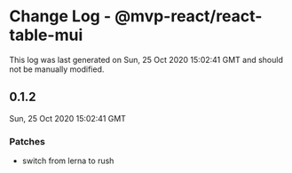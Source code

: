 # Change Log - @mvp-react/react-table-mui

This log was last generated on Sun, 25 Oct 2020 15:02:41 GMT and should not be manually modified.

## 0.1.2
Sun, 25 Oct 2020 15:02:41 GMT

### Patches

- switch from lerna to rush

